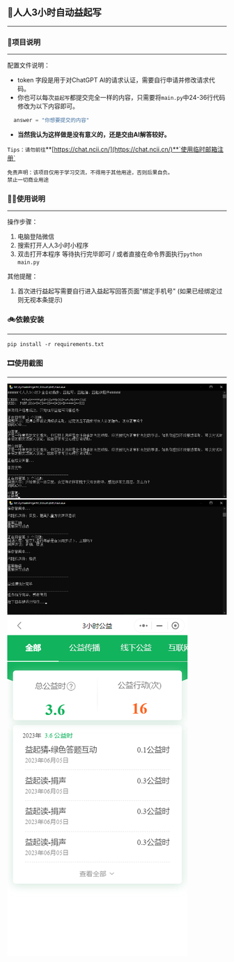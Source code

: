 ## ‍🚀人人3小时自动益起写
***
### 🧬项目说明
***
配置文件说明：
- token 字段是用于对ChatGPT AI的请求认证，需要自行申请并修改请求代码。
- 你也可以每次`益起写`都提交完全一样的内容，只需要将`main.py`中24-36行代码修改为以下内容即可。
```python
  answer = "你想要提交的内容"
```
- **当然我认为这样做是没有意义的，还是交由AI解答较好。**  

`Tips：请勿前往`**[https://chat.ncii.cn/](https://chat.ncii.cn/)**`使用临时邮箱注册`  

`免责声明：该项目仅用于学习交流，不得用于其他用途，否则后果自负。`  
`禁止一切商业用途`

### 🤦‍♂️使用说明
***
操作步骤：
1. 电脑登陆微信
2. 搜索打开人人3小时小程序
3. 双击打开本程序 等待执行完毕即可 / 或者直接在命令界面执行`python main.py`

其他提醒：
1. 首次进行益起写需要自行进入益起写回答页面"绑定手机号"
(如果已经绑定过则无视本条提示)

### 🚲依赖安装
***
```shell
pip install -r requirements.txt
```

### 🎞使用截图
***
![img_1.png](ScreenShots/img_1.png)
![img_2.png](ScreenShots/img_2.png)
![img_3.png](ScreenShots/img_3.png)